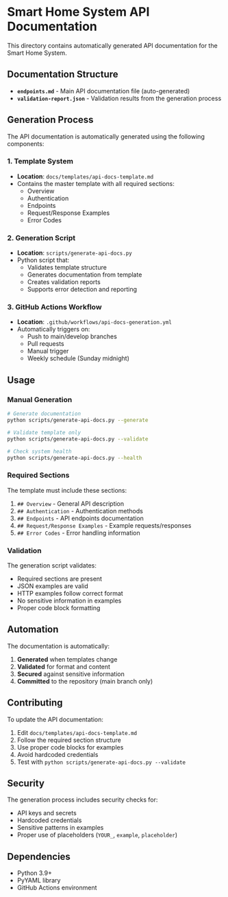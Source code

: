 # Smart Home System API Documentation

This directory contains automatically generated API documentation for the Smart Home System.

## Documentation Structure

- **`endpoints.md`** - Main API documentation file (auto-generated)
- **`validation-report.json`** - Validation results from the generation process

## Generation Process

The API documentation is automatically generated using the following components:

### 1. Template System
- **Location**: `docs/templates/api-docs-template.md`
- Contains the master template with all required sections:
  - Overview
  - Authentication
  - Endpoints
  - Request/Response Examples
  - Error Codes

### 2. Generation Script
- **Location**: `scripts/generate-api-docs.py`
- Python script that:
  - Validates template structure
  - Generates documentation from template
  - Creates validation reports
  - Supports error detection and reporting

### 3. GitHub Actions Workflow
- **Location**: `.github/workflows/api-docs-generation.yml`
- Automatically triggers on:
  - Push to main/develop branches
  - Pull requests
  - Manual trigger
  - Weekly schedule (Sunday midnight)

## Usage

### Manual Generation
```bash
# Generate documentation
python scripts/generate-api-docs.py --generate

# Validate template only
python scripts/generate-api-docs.py --validate

# Check system health
python scripts/generate-api-docs.py --health
```

### Required Sections

The template must include these sections:
1. `## Overview` - General API description
2. `## Authentication` - Authentication methods
3. `## Endpoints` - API endpoints documentation
4. `## Request/Response Examples` - Example requests/responses
5. `## Error Codes` - Error handling information

### Validation

The generation script validates:
- Required sections are present
- JSON examples are valid
- HTTP examples follow correct format
- No sensitive information in examples
- Proper code block formatting

## Automation

The documentation is automatically:
1. **Generated** when templates change
2. **Validated** for format and content
3. **Secured** against sensitive information
4. **Committed** to the repository (main branch only)

## Contributing

To update the API documentation:
1. Edit `docs/templates/api-docs-template.md`
2. Follow the required section structure
3. Use proper code blocks for examples
4. Avoid hardcoded credentials
5. Test with `python scripts/generate-api-docs.py --validate`

## Security

The generation process includes security checks for:
- API keys and secrets
- Hardcoded credentials
- Sensitive patterns in examples
- Proper use of placeholders (`YOUR_`, `example`, `placeholder`)

## Dependencies

- Python 3.9+
- PyYAML library
- GitHub Actions environment